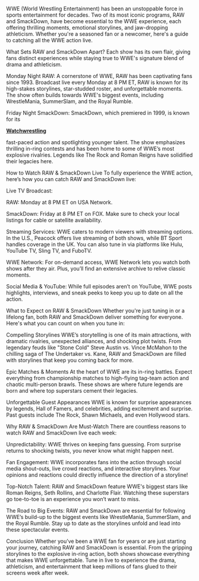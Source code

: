 WWE (World Wrestling Entertainment) has been an unstoppable force in sports entertainment for decades. Two of its most iconic programs, RAW and SmackDown, have become essential to the WWE experience, each offering thrilling moments, emotional storylines, and jaw-dropping athleticism. Whether you're a seasoned fan or a newcomer, here's a guide to catching all the WWE action live.

What Sets RAW and SmackDown Apart?
Each show has its own flair, giving fans distinct experiences while staying true to WWE's signature blend of drama and athleticism.

Monday Night RAW: A cornerstone of WWE, RAW has been captivating fans since 1993. Broadcast live every Monday at 8 PM ET, RAW is known for its high-stakes storylines, star-studded roster, and unforgettable moments. The show often builds towards WWE's biggest events, including WrestleMania, SummerSlam, and the Royal Rumble.

Friday Night SmackDown: SmackDown, which premiered in 1999, is known for its <p><strong><a href="https://watchwrestlings.ws/">Watchwrestling</a></strong></p>
 fast-paced action and spotlighting younger talent. The show emphasizes thrilling in-ring contests and has been home to some of WWE’s most explosive rivalries. Legends like The Rock and Roman Reigns have solidified their legacies here.

How to Watch RAW & SmackDown Live
To fully experience the WWE action, here’s how you can catch RAW and SmackDown live:

Live TV Broadcast:

RAW: Monday at 8 PM ET on USA Network.

SmackDown: Friday at 8 PM ET on FOX.
Make sure to check your local listings for cable or satellite availability.

Streaming Services:
WWE caters to modern viewers with streaming options. In the U.S., Peacock offers live streaming of both shows, while BT Sport handles coverage in the UK. You can also tune in via platforms like Hulu, YouTube TV, Sling TV, and FuboTV.

WWE Network:
For on-demand access, WWE Network lets you watch both shows after they air. Plus, you’ll find an extensive archive to relive classic moments.

Social Media & YouTube:
While full episodes aren’t on YouTube, WWE posts highlights, interviews, and sneak peeks to keep you up to date on all the action.

What to Expect on RAW & SmackDown
Whether you're just tuning in or a lifelong fan, both RAW and SmackDown deliver something for everyone. Here's what you can count on when you tune in:

Compelling Storylines
WWE’s storytelling is one of its main attractions, with dramatic rivalries, unexpected alliances, and shocking plot twists. From legendary feuds like "Stone Cold" Steve Austin vs. Vince McMahon to the chilling saga of The Undertaker vs. Kane, RAW and SmackDown are filled with storylines that keep you coming back for more.

Epic Matches & Moments
At the heart of WWE are its in-ring battles. Expect everything from championship matches to high-flying tag-team action and chaotic multi-person brawls. These shows are where future legends are born and where top superstars cement their legacies.

Unforgettable Guest Appearances
WWE is known for surprise appearances by legends, Hall of Famers, and celebrities, adding excitement and surprise. Past guests include The Rock, Shawn Michaels, and even Hollywood stars.

Why RAW & SmackDown Are Must-Watch
There are countless reasons to watch RAW and SmackDown live each week:

Unpredictability: WWE thrives on keeping fans guessing. From surprise returns to shocking twists, you never know what might happen next.

Fan Engagement: WWE incorporates fans into the action through social media shout-outs, live crowd reactions, and interactive storylines. Your opinions and reactions could directly influence the direction of a storyline!

Top-Notch Talent: RAW and SmackDown feature WWE's biggest stars like Roman Reigns, Seth Rollins, and Charlotte Flair. Watching these superstars go toe-to-toe is an experience you won’t want to miss.

The Road to Big Events: RAW and SmackDown are essential for following WWE’s build-up to the biggest events like WrestleMania, SummerSlam, and the Royal Rumble. Stay up to date as the storylines unfold and lead into these spectacular events.

Conclusion
Whether you’ve been a WWE fan for years or are just starting your journey, catching RAW and SmackDown is essential. From the gripping storylines to the explosive in-ring action, both shows showcase everything that makes WWE unforgettable. Tune in live to experience the drama, athleticism, and entertainment that keep millions of fans glued to their screens week after week.
